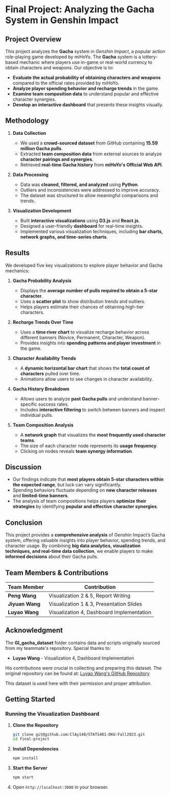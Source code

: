 # Final Project: Analyzing the Gacha System in Genshin Impact

## Project Overview
This project analyzes the **Gacha** system in *Genshin Impact*, a popular action role-playing game developed by miHoYo. The **Gacha** system is a lottery-based mechanic where players use in-game or real-world currency to obtain characters and weapons. Our objective is to:
- **Evaluate the actual probability of obtaining characters and weapons** compared to the official rates provided by miHoYo.
- **Analyze player spending behavior and recharge trends** in the game.
- **Examine team composition data** to understand popular and effective character synergies.
- **Develop an interactive dashboard** that presents these insights visually.

## Methodology
1. **Data Collection**  
   - We used a **crowd-sourced dataset** from GitHub containing **15.59 million Gacha pulls**.
   - Extracted **team composition data** from external sources to analyze **character pairings and synergies**.
   - Retrieved **real-time Gacha history** from **miHoYo's Official Web API**.

2. **Data Processing**
   - Data was **cleaned, filtered, and analyzed** using **Python**.
   - Outliers and inconsistencies were addressed to improve accuracy.
   - The dataset was structured to allow meaningful comparisons and trends.

3. **Visualization Development**
   - Built **interactive visualizations** using **D3.js** and **React.js**.
   - Designed a user-friendly **dashboard** for real-time insights.
   - Implemented various visualization techniques, including **bar charts, network graphs, and time-series charts**.

## Results
We developed five key visualizations to explore player behavior and Gacha mechanics:

1. **Gacha Probability Analysis**  
   - Displays the **average number of pulls required to obtain a 5-star character**.
   - Uses a **scatter plot** to show distribution trends and outliers.
   - Helps players estimate their chances of obtaining high-tier characters.

2. **Recharge Trends Over Time**  
   - Uses a **time river chart** to visualize recharge behavior across different banners (Novice, Permanent, Character, Weapon).
   - Provides insights into **spending patterns and player investment** in the game.

3. **Character Availability Trends**  
   - A **dynamic horizontal bar chart** that shows the **total count of characters** pulled over time.
   - Animations allow users to see changes in character availability.

4. **Gacha History Breakdown**  
   - Allows users to analyze **past Gacha pulls** and understand banner-specific success rates.
   - Includes **interactive filtering** to switch between banners and inspect individual pulls.

5. **Team Composition Analysis**  
   - A **network graph** that visualizes the **most frequently used character teams**.
   - The size of each character node represents its **usage frequency**.
   - Clicking on nodes reveals **team synergy information**.

## Discussion
- Our findings indicate that **most players obtain 5-star characters within the expected range**, but luck can vary significantly.
- Spending behaviors fluctuate depending on **new character releases** and **limited-time banners**.
- The analysis of team compositions helps players **optimize their strategies** by identifying **popular and effective character synergies**.

## Conclusion
This project provides a **comprehensive analysis** of Genshin Impact’s Gacha system, offering valuable insights into player behavior, spending trends, and character usage. By combining **big data analytics, visualization techniques, and real-time data collection**, we enable players to make **informed decisions** about their Gacha pulls.

## Team Members & Contributions
| Team Member | Contribution |
|-------------|-------------|
| **Peng Wang** | Visualization 2 & 5, Report Writing |
| **Jiyuan Wang** | Visualization 1 & 3, Presentation Slides |
| **Luyao Wang** | Visualization 4, Dashboard Implementation |
## Acknowledgment

The **GI_gacha_dataset** folder contains data and scripts originally sourced from my teammate's repository. Special thanks to:

- **Luyao Wang** - Visualization 4, Dashboard Implementation

His contributions were crucial in collecting and preparing this dataset. The original repository can be found at:
[Luyao Wang's GitHub Repository](https://github.com/lywlywly/Stats401-Final.git)

This dataset is used here with their permission and proper attribution.


## Getting Started
### Running the Visualization Dashboard
1. **Clone the Repository**
   ```bash
   git clone git@github.com:ClAy140/STATS401-DKU-Fall2023.git
   cd final-project
   ```
2. **Install Dependencies**
   ```bash
   npm install
   ```
3. **Start the Server**
   ```bash
   npm start
   ```
4. Open `http://localhost:3000` in your browser.

